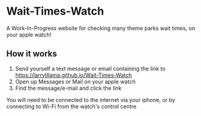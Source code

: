 # Wait-Times-Watch
A Work-In-Progress website for checking many theme parks wait times, on your apple watch!

## How it works
1. Send yourself a text message or email containing the link to https://larrytllama.github.io/Wait-Times-Watch
2. Open up Messages or Mail on your apple watch
3. Find the message/e-mail and click the link

You will need to be connected to the internet via your iphone, or by connecting to Wi-Fi from the watch's control centre




